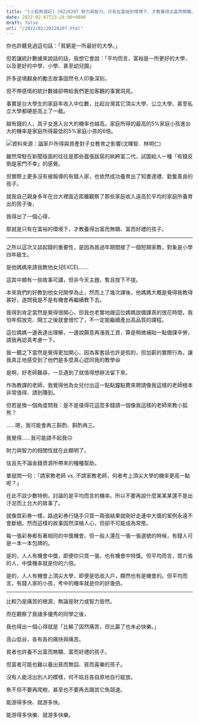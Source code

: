 ```yaml
---
title: "[小狐熊週記] 20220207 財力與智力。只有在富裕的環境下，才教養得出富而無驕、富而好禮的孩子。"
date: 2022-02-07T23:24:00+0800
draft: false
url: "/2022/02/20220207.html"
---
```


你也許聽見過這句話：「貧窮是一所最好的大學。」

但若讓統計數據來說話的話，我想它會說：「平均而言，富裕是一所更好的大學、以及更好的中學、小學、甚至幼兒園」




許多逆境翻身的勵志故事固然令人印象深刻，

但不帶感情的統計數據卻帶給我們更加客觀的事實洞見。




事實是台大學生的家庭年收入中位數，比起台灣其它頂尖大學、公立大學、甚至私立大學都硬是高上了一截。

越有錢的人，其子女進入台大的機率也越高。家庭所得的最高的5%家庭小孩進台大的機率是家庭所得最低的5%家庭小孩的6倍。



![]($https://blogger.googleusercontent.com/img/a/AVvXsEiSB4HwV2BrVAl3X_i0RT9EEZeXMxLJhIM1rMXwmxOCMNJfk45qc6kkH0RmEBaVvZXesaP5PWko4bFcH-0RPMIkXoMhJhcGF2NT-cisJW3QTfz4i9piJ7KLTeyVaDNr0ooRpGqFC3BumQg1HVnFYT2KMD6zWOGbFGVc8RUiOX5u-7UxMC3mOaz5R060=w400-h337)資料來源：論家戶所得與資產對子女教育之影響(沈暉智．林明仁)



雖然常駐在新聞版面的往往是那些囂張跋扈的紈絝富二代，試圖給人一種「有錢反倒是家門不幸」的感覺。

但實際上更多沒有被報導的有錢人家，也依然成功養育出了知書達禮、勤奮善良的孩子。 




就我自己親身多年在台大裡面近距離觀察了那些家庭收入遠高於平均的家庭所養育出的孩子後，

我得出了一個心得，

那就是只有在富裕的環境下，才教養得出富而無驕、富而好禮的孩子。




---




之所以這次又談起錢的重要性，是因為我過年期間接了一個短期家教，對象是小學四年級生。

是他媽媽來請我教他女兒EXCEL……

這其中頗有一些故事可講，但非今天主題，暫且按下不提。




本來我們約好教到他女兒開學為止，然而上了幾次課後，他媽媽大概是覺得我教得甚好，遂問我是不是有機會再繼續教下去。




我得到肯定當然是覺得很開心，但我也老實地跟這位媽媽說備課真的很花時間，我怕年假放完、開工之後就會很忙了，不一定能繼續產出高品質的課程。




這位媽媽一邊表達出理解，一邊說願意再漲我工資，算是稍微補貼一點備課辛勞，請我再認真考慮一下。

我一聽之下當然是覺得更加開心，因為客套話也許是假的，但加薪的實際行為，讓我真正地感受到了他們是多麼真心認同我的教學😆




是啊，好老師難尋，一旦遇到了就值得想辦法留下來。

作為教課的老師，我覺得他為女兒付出這一點點鐘點費來聘請像我這樣的老師根本非常值得、請到賺到。

但若是換一個角度問我：是不是值得花這麼多錢請一個像我這樣的老師來教小狐熊？

……嗯，我可能會再三斟酌、斟酌再三。




我覺得……我可能請不起我😥

財力與智力的相關性就在此顯明了。




估且先不論金錢資源所帶來的種種幫助，

單就問一句：「請家教老師 vs. 不請家教老師，何者考上頂尖大學的機率更高一點呢？」




在此不談少數特例，討論的是平均而言的機率。所以不要再說什麼某某某還不是出汙泥而上台大的故事了。

就像買彩券一樣，路過彩券行隨手只買一兩張結果就剛好走運中大獎的案例永遠不會斷絕。然而這樣的故事固然深植人心，但卻不可能成為常態。

每一張彩券都有著相同的中獎機會。但一般人還在一張一張選號的時候，有錢人可是一本一本包牌的。




是的，人人有機會中獎，即便你只買一張，也有機會中特獎。但平均而言，買六張的人，中獎機率就是你的六倍。

是的，人人有機會上頂尖大學，即便是低收入戶，顯然也有是機會的。但平均而言，有錢人家的小孩，考中的機率就是你的好幾倍。




---




比較乃是痛苦的根源，無論是財力或智力皆然。

而在觀察了我諸多優秀的同學之後，

我也得出一個心得就是「比輸了固然痛苦，但比贏了也未必快樂。」




高山低谷，各有各的痛快與痛苦。

貧者也許養不出富而無驕、富而好禮的孩子。

但富者可能也難以養出貧而無諂、貧而喜樂的孩子。




沒有人能活出別人的模樣，何不姑且各自原地自行綻放。 

魚不但不要再爬樹，甚至也不要再去跟其它魚競速。

能游得多快、就游多快。

能游得多快樂、就游多快樂。


